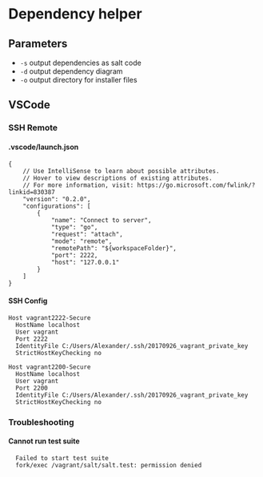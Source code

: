 # Dependency helper

## Parameters
* `-s` output dependencies as salt code
* `-d` output dependency diagram
* `-o` output directory for installer files 

## VSCode
### SSH Remote
#### .vscode/launch.json
```
{
    // Use IntelliSense to learn about possible attributes.
    // Hover to view descriptions of existing attributes.
    // For more information, visit: https://go.microsoft.com/fwlink/?linkid=830387
    "version": "0.2.0",
    "configurations": [
        {
            "name": "Connect to server",
            "type": "go",
            "request": "attach",
            "mode": "remote",
            "remotePath": "${workspaceFolder}",
            "port": 2222,
            "host": "127.0.0.1"
        }
    ]
}
```
#### SSH Config
```
Host vagrant2222-Secure
  HostName localhost
  User vagrant
  Port 2222
  IdentityFile C:/Users/Alexander/.ssh/20170926_vagrant_private_key
  StrictHostKeyChecking no
  
Host vagrant2200-Secure
  HostName localhost
  User vagrant
  Port 2200
  IdentityFile C:/Users/Alexander/.ssh/20170926_vagrant_private_key
  StrictHostKeyChecking no
```
### Troubleshooting

#### Cannot run test suite
```
  Failed to start test suite
  fork/exec /vagrant/salt/salt.test: permission denied
```